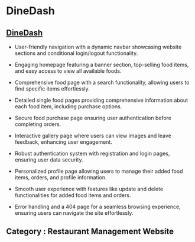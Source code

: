 # DineDash

## [DineDash](https://dinedash.netlify.app/)

- User-friendly navigation with a dynamic navbar showcasing website sections and conditional login/logout functionality.

- Engaging homepage featuring a banner section, top-selling food items, and easy access to view all available foods.

- Comprehensive food page with a search functionality, allowing users to find specific items effortlessly.

- Detailed single food pages providing comprehensive information about each food item, including purchase options.

- Secure food purchase page ensuring user authentication before completing orders.

- Interactive gallery page where users can view images and leave feedback, enhancing user engagement.

- Robust authentication system with registration and login pages, ensuring user data security.

- Personalized profile page allowing users to manage their added food items, orders, and profile information.

- Smooth user experience with features like update and delete functionalities for added food items and orders.

- Error handling and a 404 page for a seamless browsing experience, ensuring users can navigate the site effortlessly.

## Category : Restaurant Management Website